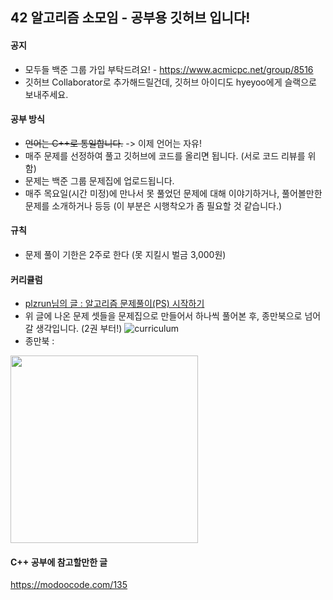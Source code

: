 ## 42 알고리즘 소모임 - 공부용 깃허브 입니다!

#### 공지

- 모두들 백준 그룹 가입 부탁드려요! - https://www.acmicpc.net/group/8516
- 깃허브 Collaborator로 추가해드릴건데, 깃허브 아이디도 hyeyoo에게 슬랙으로 보내주세요.

#### 공부 방식
- ~~언어는 C++로 통일합니다.~~ -> 이제 언어는 자유!
- 매주 문제를 선정하여 풀고 깃허브에 코드를 올리면 됩니다. (서로 코드 리뷰를 위함)
- 문제는 백준 그룹 문제집에 업로드됩니다.
- 매주 목요일(시간 미정)에 만나서 못 풀었던 문제에 대해 이야기하거나, 풀어볼만한 문제를 소개하거나 등등 (이 부분은 시행착오가 좀 필요할 것 같습니다.)

#### 규칙
- 문제 풀이 기한은 2주로 한다 (못 지킬시 벌금 3,000원)

#### 커리큘럼
- [plzrun님의 글 : 알고리즘 문제풀이(PS) 시작하기](https://plzrun.tistory.com/entry/%EC%95%8C%EA%B3%A0%EB%A6%AC%EC%A6%98-%EB%AC%B8%EC%A0%9C%ED%92%80%EC%9D%B4PS-%EC%8B%9C%EC%9E%91%ED%95%98%EA%B8%B0)
- 위 글에 나온 문제 셋들을 문제집으로 만들어서 하나씩 풀어본 후, 종만북으로 넘어갈 생각입니다. (2권 부터!)
![curriculum](https://github.com/hygoni/42somoim/raw/master/img/problem_set.png)
- 종만북 :
<a href="http://www.yes24.com/Product/Goods/8006522">
  <img src="https://github.com/hygoni/42somoim/raw/master/img/book.jpeg" width="300" height="300">
</a>
<br>

#### C++ 공부에 참고할만한 글

https://modoocode.com/135
